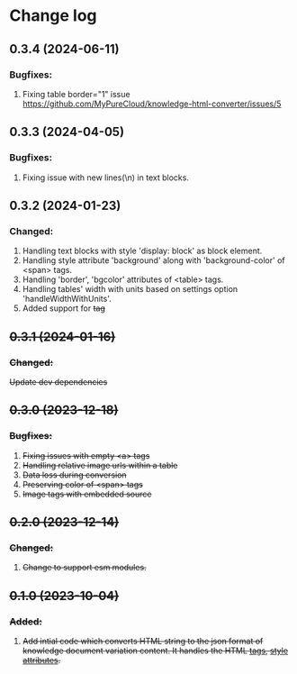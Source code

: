 # Change log

## 0.3.4 (2024-06-11)

### Bugfixes:

1. Fixing table border="1" issue
   https://github.com/MyPureCloud/knowledge-html-converter/issues/5

## 0.3.3 (2024-04-05)

### Bugfixes:

1. Fixing issue with new lines(\n) in text blocks.

## 0.3.2 (2024-01-23)

### Changed:

1. Handling text blocks with style 'display: block' as block element.
2. Handling style attribute 'background' along with 'background-color' of \<span\> tags.
3. Handling 'border', 'bgcolor' attributes of \<table\> tags.
4. Handling tables' width with units based on settings option 'handleWidthWithUnits'.
5. Added support for <strike> tag

## 0.3.1 (2024-01-16)

### Changed:

Update dev dependencies

## 0.3.0 (2023-12-18)

### Bugfixes:

1. Fixing issues with empty \<a\> tags
2. Handling relative image urls within a table
3. Data loss during conversion
4. Preserving color of \<span\> tags
5. Image tags with embedded source

## 0.2.0 (2023-12-14)

### Changed:

1. Change to support esm modules.

## 0.1.0 (2023-10-04)

### Added:

1. Add intial code which converts HTML string to the json format of knowledge document variation content. It handles the HTML [tags](src/models/html/tag.ts), [style attributes](src/models/html/style-attribute.ts).
